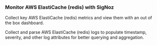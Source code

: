 ### Monitor AWS ElastiCache (redis) with SigNoz

Collect key AWS ElastiCache (redis) metrics and view them with an out of the box dashboard.  

Collect and parse AWS ElastiCache (redis) logs to populate timestamp, severity, and other log attributes for better querying and aggregation.
